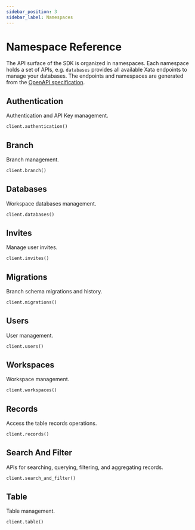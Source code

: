 ```yaml
---
sidebar_position: 3
sidebar_label: Namespaces
---
```


# Namespace Reference

The API surface of the SDK is organized in namespaces. Each namespace holds a set of APIs, e.g. `databases` provides all available Xata endpoints to manage your databases. The endpoints and namespaces are generated from the [OpenAPI specification](/rest-api/openapi).

## Authentication

Authentication and API Key management.

```python
client.authentication()
```

## Branch

Branch management.

```python
client.branch()
```

## Databases

Workspace databases management.

```python
client.databases()
```

## Invites

Manage user invites.

```python
client.invites()
```

## Migrations

Branch schema migrations and history.

```python
client.migrations()
```

## Users

User management.

```python
client.users()
```

## Workspaces

Workspace management.

```python
client.workspaces()
```

## Records

Access the table records operations.

```python
client.records()
```

## Search And Filter

APIs for searching, querying, filtering, and aggregating records.

```python
client.search_and_filter()
```

## Table

Table management.

```python
client.table()
```
